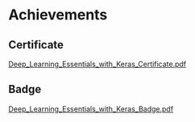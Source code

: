 

# Achievements
## Certificate
[Deep_Learning_Essentials_with_Keras_Certificate.pdf](https://prod-files-secure.s3.us-west-2.amazonaws.com/03e82b26-cccb-4906-bb56-adabcbdc0655/f5cf1405-8a02-49a4-beb6-3d50b033ba6e/Deep_Learning_Essentials_with_Keras_Certificate.pdf?X-Amz-Algorithm=AWS4-HMAC-SHA256&X-Amz-Content-Sha256=UNSIGNED-PAYLOAD&X-Amz-Credential=ASIAZI2LB4667WK2RKLS%2F20250131%2Fus-west-2%2Fs3%2Faws4_request&X-Amz-Date=20250131T091510Z&X-Amz-Expires=3600&X-Amz-Security-Token=IQoJb3JpZ2luX2VjELH%2F%2F%2F%2F%2F%2F%2F%2F%2F%2FwEaCXVzLXdlc3QtMiJHMEUCIQCVRY2wr4HjF%2FOeyAR%2FvKJ4J1Z7KZH7DL%2BVgMg8PMkOEgIgNc00oHYrPAlgCVoM1vpr%2B58c7LQgzPQtm7uFVlrHvlkqiAQIuv%2F%2F%2F%2F%2F%2F%2F%2F%2F%2FARAAGgw2Mzc0MjMxODM4MDUiDAsbMZzZgq%2FaInJloyrcA6Lyai0SPwpDzSK5fDXG%2FYfFzs9snuulwKojn3U2N%2B830vyEe3R3%2BUvEudQQQfUthF5R3clhX9DmZul9K45ZuMH5PXJiH54cUXJm4imClJn%2Fg4t11sTnFt95XAU17DoqCgVoBFW4AGuy0z5HeZnpxLtn4DabmRT0O1wWryab9xgJK4rPH7pWLzXGJsPQ8JotsPLvPWTt4vsd8E6bC%2BkCsTBnnsewUFqJp2BKrZF2D4q%2FEXupvPhHCqCcJHR8aKz94LFlo1tuaKsnZAcKeUvjl12Nf9%2FOT02plDOksPiTDeb6hPsoiqBMUrGVfrrOwYma6TDMdoGLINNApm5xho0pUsYbORxA7SUJrV2QgGNOuOYQOoudGTChsTCbf21%2FCZilreMd93hRH6KF7xYSPRI3kXh%2BSP53kHb2vvakU0bDONNgS5tEVe7N47R7HyGbdra3vS0tR1O8mUGiOEJ2epXiiQd2cZocDXlCeTKwusAPySTimcV4lij9Urx5rBrXy7RZ2VOyp0MtKSo6WPplTtZd9NZ%2F2WQq1VZydXKB20qsFe8G%2B2BPlKzHnUNyGXG9vfno3MlLDNMyzPRYEe27u6vZj3IBf6%2Fov0PcXO3zmzInagV4LrEeihtAx13MiGY8MPSa8rwGOqUBvInaCsk%2B4c2Jw3vsm9G6jsKczozSVeFekZw%2FrkXUL%2BJN1tPKmKocVZHHEt0nOKcjLZsqdkVuSO3pi7peH0sYJycFiydU51TODtpZRKKR2hGAKCPzneRvbLABK4QJJs1WhMN8X2AyhHaV9iPm0kvzPR3vhoU5eWt1Ui7XQvC8OM%2BeQVBCDE0i9ydutpOywjABAKv0qZUuzGA0UqLmomMOT5c9mSg4&X-Amz-Signature=8ad52b654ae2b3589d29ac2f17ff9d8fd799c03c0eb6b57a587bb366b22d6519&X-Amz-SignedHeaders=host&x-id=GetObject)
## Badge
[Deep_Learning_Essentials_with_Keras_Badge.pdf](https://prod-files-secure.s3.us-west-2.amazonaws.com/03e82b26-cccb-4906-bb56-adabcbdc0655/5c209097-6d96-477f-a031-edc11aa6225f/Deep_Learning_Essentials_with_Keras_Badge.pdf?X-Amz-Algorithm=AWS4-HMAC-SHA256&X-Amz-Content-Sha256=UNSIGNED-PAYLOAD&X-Amz-Credential=ASIAZI2LB4667WK2RKLS%2F20250131%2Fus-west-2%2Fs3%2Faws4_request&X-Amz-Date=20250131T091510Z&X-Amz-Expires=3600&X-Amz-Security-Token=IQoJb3JpZ2luX2VjELH%2F%2F%2F%2F%2F%2F%2F%2F%2F%2FwEaCXVzLXdlc3QtMiJHMEUCIQCVRY2wr4HjF%2FOeyAR%2FvKJ4J1Z7KZH7DL%2BVgMg8PMkOEgIgNc00oHYrPAlgCVoM1vpr%2B58c7LQgzPQtm7uFVlrHvlkqiAQIuv%2F%2F%2F%2F%2F%2F%2F%2F%2F%2FARAAGgw2Mzc0MjMxODM4MDUiDAsbMZzZgq%2FaInJloyrcA6Lyai0SPwpDzSK5fDXG%2FYfFzs9snuulwKojn3U2N%2B830vyEe3R3%2BUvEudQQQfUthF5R3clhX9DmZul9K45ZuMH5PXJiH54cUXJm4imClJn%2Fg4t11sTnFt95XAU17DoqCgVoBFW4AGuy0z5HeZnpxLtn4DabmRT0O1wWryab9xgJK4rPH7pWLzXGJsPQ8JotsPLvPWTt4vsd8E6bC%2BkCsTBnnsewUFqJp2BKrZF2D4q%2FEXupvPhHCqCcJHR8aKz94LFlo1tuaKsnZAcKeUvjl12Nf9%2FOT02plDOksPiTDeb6hPsoiqBMUrGVfrrOwYma6TDMdoGLINNApm5xho0pUsYbORxA7SUJrV2QgGNOuOYQOoudGTChsTCbf21%2FCZilreMd93hRH6KF7xYSPRI3kXh%2BSP53kHb2vvakU0bDONNgS5tEVe7N47R7HyGbdra3vS0tR1O8mUGiOEJ2epXiiQd2cZocDXlCeTKwusAPySTimcV4lij9Urx5rBrXy7RZ2VOyp0MtKSo6WPplTtZd9NZ%2F2WQq1VZydXKB20qsFe8G%2B2BPlKzHnUNyGXG9vfno3MlLDNMyzPRYEe27u6vZj3IBf6%2Fov0PcXO3zmzInagV4LrEeihtAx13MiGY8MPSa8rwGOqUBvInaCsk%2B4c2Jw3vsm9G6jsKczozSVeFekZw%2FrkXUL%2BJN1tPKmKocVZHHEt0nOKcjLZsqdkVuSO3pi7peH0sYJycFiydU51TODtpZRKKR2hGAKCPzneRvbLABK4QJJs1WhMN8X2AyhHaV9iPm0kvzPR3vhoU5eWt1Ui7XQvC8OM%2BeQVBCDE0i9ydutpOywjABAKv0qZUuzGA0UqLmomMOT5c9mSg4&X-Amz-Signature=de50ed3c0cef8d9bcbd7a93453e7e968c495835ad2f89177ec73a69ed0473881&X-Amz-SignedHeaders=host&x-id=GetObject)
